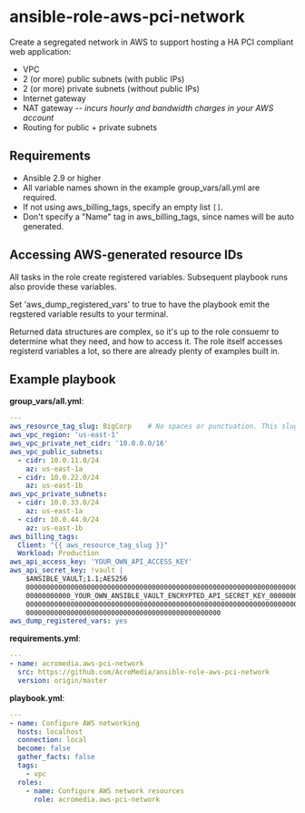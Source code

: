 # ansible-role-aws-pci-network

Create a segregated network in AWS to support hosting a HA PCI compliant web application:
- VPC
- 2 (or more) public subnets (with public IPs)
- 2 (or more) private subnets (without public IPs)
- Internet gateway
- NAT gateway -- *incurs hourly and bandwidth charges in your AWS account*
- Routing for public + private subnets

## Requirements

- Ansible 2.9 or higher
- All variable names shown in the example group_vars/all.yml are required.
- If not using aws_billing_tags, specify an empty list `[]`.
- Don't specify a "Name" tag in aws_billing_tags, since names will be auto generated.

## Accessing AWS-generated resource IDs

All tasks in the role create registered variables. Subsequent playbook runs also provide these variables.

Set 'aws_dump_registered_vars' to true to have the playbook emit the regstered variable results to your terminal.

Returned data structures are complex, so it's up to the role consuemr to determine what they need, and how to access it. The role itself accesses registerd variables a lot, so there are already plenty of examples built in.

## Example playbook

**group_vars/all.yml**:
```yaml
---
aws_resource_tag_slug: BigCorp    # No spaces or punctuation. This slug will be used to construct meaningful 'Name' tag values.
aws_vpc_region: 'us-east-1'
aws_vpc_private_net_cidr: '10.0.0.0/16'
aws_vpc_public_subnets:
  - cidr: 10.0.11.0/24
    az: us-east-1a
  - cidr: 10.0.22.0/24
    az: us-east-1b
aws_vpc_private_subnets:
  - cidr: 10.0.33.0/24
    az: us-east-1a
  - cidr: 10.0.44.0/24
    az: us-east-1b
aws_billing_tags:
  Client: "{{ aws_resource_tag_slug }}"
  Workload: Production
aws_api_access_key: 'YOUR_OWN_API_ACCESS_KEY'
aws_api_secret_key: !vault |
    $ANSIBLE_VAULT;1.1;AES256
    00000000000000000000000000000000000000000000000000000000000000000000000000000000
    00000000000_YOUR_OWN_ANSIBLE_VAULT_ENCRYPTED_API_SECRET_KEY_00000000000000000000
    00000000000000000000000000000000000000000000000000000000000000000000000000000000
    000000000000000000000000000000000000000000000000
aws_dump_registered_vars: yes
```

**requirements.yml**:
```yaml
---
- name: acromedia.aws-pci-network
  src: https://github.com/AcroMedia/ansible-role-aws-pci-network
  version: origin/master

```
**playbook.yml**:
```yaml
---
- name: Configure AWS networking
  hosts: localhost
  connection: local
  become: false
  gather_facts: false
  tags:
    - vpc
  roles:
    - name: Configure AWS network resources
      role: acromedia.aws-pci-network
```
